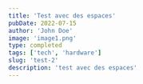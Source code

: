 ```yaml
---
title: 'Test avec des espaces'
pubDate: 2022-07-15
author: 'John Doe'
image: 'image1.png'
type: completed
tags: ['tech', 'hardware']
slug: 'test-2'
description: 'test avec des espaces'
---
```

